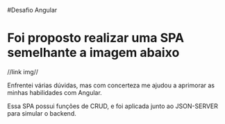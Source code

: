 #Desafio Angular

<h1>Foi proposto realizar uma SPA semelhante a imagem abaixo </h1>

//link img//


Enfrentei várias dúvidas, mas com concerteza me ajudou a aprimorar as minhas habilidades com Angular.

Essa SPA possui funções de CRUD, e foi aplicada junto ao JSON-SERVER para simular o backend.
